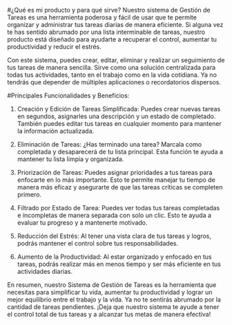 #¿Qué es mi producto y para qué sirve?
Nuestro sistema de Gestión de Tareas es una herramienta poderosa y fácil de usar que te permite organizar y administrar tus tareas diarias de manera eficiente. Si alguna vez te has sentido abrumado por una lista interminable de tareas, nuestro producto está diseñado para ayudarte a recuperar el control, aumentar tu productividad y reducir el estrés.

Con este sistema, puedes crear, editar, eliminar y realizar un seguimiento de tus tareas de manera sencilla. Sirve como una solución centralizada para todas tus actividades, tanto en el trabajo como en la vida cotidiana. Ya no tendrás que depender de múltiples aplicaciones o recordatorios dispersos.

#Principales Funcionalidades y Beneficios:

1. Creación y Edición de Tareas Simplificada: Puedes crear nuevas tareas en segundos, asignarles una descripción y un estado de completado. También puedes editar tus tareas en cualquier momento para mantener la información actualizada.

2. Eliminación de Tareas: ¿Has terminado una tarea? Marcala como completada y desaparecerá de tu lista principal. Esta función te ayuda a mantener tu lista limpia y organizada.

3. Priorización de Tareas: Puedes asignar prioridades a tus tareas para enfocarte en lo más importante. Esto te permite manejar tu tiempo de manera más eficaz y asegurarte de que las tareas críticas se completen primero.

4. Filtrado por Estado de Tarea: Puedes ver todas tus tareas completadas e incompletas de manera separada con solo un clic. Esto te ayuda a evaluar tu progreso y a mantenerte motivado.

5. Reducción del Estrés: Al tener una vista clara de tus tareas y logros, podrás mantener el control sobre tus responsabilidades.

6. Aumento de la Productividad: Al estar organizado y enfocado en tus tareas, podrás realizar más en menos tiempo y ser más eficiente en tus actividades diarias.

En resumen, nuestro Sistema de Gestión de Tareas es la herramienta que necesitas para simplificar tu vida, aumentar tu productividad y lograr un mejor equilibrio entre el trabajo y la vida. Ya no te sentirás abrumado por la cantidad de tareas pendientes. ¡Deja que nuestro sistema te ayude a tener el control total de tus tareas y a alcanzar tus metas de manera efectiva!
